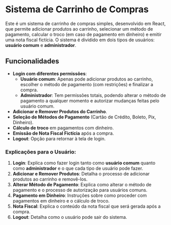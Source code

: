 # Sistema de Carrinho de Compras

Este é um sistema de carrinho de compras simples, desenvolvido em React, que permite adicionar produtos ao carrinho, selecionar um método de pagamento, calcular o troco (em caso de pagamento em dinheiro) e emitir uma nota fiscal fictícia. O sistema é dividido em dois tipos de usuários: **usuário comum** e **administrador**.

## Funcionalidades

- **Login com diferentes permissões**:
  - **Usuário comum**: Apenas pode adicionar produtos ao carrinho, escolher o método de pagamento (com restrições) e finalizar a compra.
  - **Administrador**: Tem permissões totais, podendo alterar o método de pagamento a qualquer momento e autorizar mudanças feitas pelo usuário comum.
- **Adicionar e Remover Produtos do Carrinho**.
- **Seleção de Métodos de Pagamento** (Cartão de Crédito, Boleto, Pix, Dinheiro).
- **Cálculo de troco** em pagamentos com dinheiro.
- **Emissão de Nota Fiscal Fictícia** após a compra.
- **Logout**: Opção para retornar à tela de login.


### Explicações para o Usuário:

1. **Login**: Explica como fazer login tanto como **usuário comum** quanto como **administrador** e o que cada tipo de usuário pode fazer.
2. **Adicionar e Remover Produtos**: Detalha o processo de adicionar produtos ao carrinho e removê-los.
3. **Alterar Método de Pagamento**: Explica como alterar o método de pagamento e o processo de autorização para usuários comuns.
4. **Pagamento em Dinheiro**: Instruções sobre como proceder com pagamentos em dinheiro e o cálculo de troco.
5. **Nota Fiscal**: Explica o conteúdo da nota fiscal que será gerada após a compra.
6. **Logout**: Detalha como o usuário pode sair do sistema.

